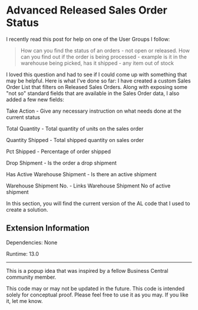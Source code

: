 # Advanced Released Sales Order Status

I recently read this post for help on one of the User Groups I follow:

> How can you find the status of an orders - not open or released.  How can you find out if the order is being processed - example is it in the warehouse being picked, has it shipped - any item out of stock

I loved this question and had to see if I could come up with something that may be helpful. Here is what I've done so far: I have created a custom Sales Order List that filters on Released Sales Orders. Along with exposing some "not so" standard fields that are available in the Sales Order data, I also added a few new fields:

Take Action - Give any necessary instruction on what needs done at the current status

Total Quantity - Total quantity of units on the sales order

Quantity Shipped - Total shipped quantity on sales order

Pct Shipped - Percentage of order shipped

Drop Shipment - Is the order a drop shipment

Has Active Warehouse Shipment - Is there an active shipment

Warehouse Shipment No. - Links Warehouse Shipment No of active shipment

In this section, you will find the current version of the AL code that I used to create a solution.

## Extension Information

Dependencies: None

Runtime: 13.0

---

This is a popup idea that was inspired by a fellow Business Central community member.

This code may or may not be updated in the future. This code is intended solely for conceptual proof. Please feel free to use it as you may. If you like it, let me know.
